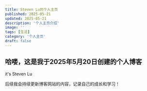 ```yaml
---
title: Steven Lu的个人主页
published: 2025-05-21
updated: 2025-05-21
description: '个人主页介绍'
image: ''
tags: [生活]
category: '个人主页'
draft: false 
---
```


## 哈喽，这是我于2025年5月20日创建的个人博客
it's 
Steven Lu

后续我会持续更新博客网站的内容，记录自己的成长和学习！
